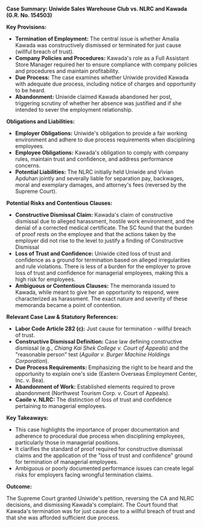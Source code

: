 **Case Summary: Uniwide Sales Warehouse Club vs. NLRC and Kawada (G.R. No. 154503)**

**Key Provisions:**

*   **Termination of Employment:** The central issue is whether Amalia Kawada was constructively dismissed or terminated for just cause (willful breach of trust).
*   **Company Policies and Procedures:** Kawada's role as a Full Assistant Store Manager required her to ensure compliance with company policies and procedures and maintain profitability.
*   **Due Process:** The case examines whether Uniwide provided Kawada with adequate due process, including notice of charges and opportunity to be heard.
*   **Abandonment:** Uniwide claimed Kawada abandoned her post, triggering scrutiny of whether her absence was justified and if she intended to sever the employment relationship.

**Obligations and Liabilities:**

*   **Employer Obligations:** Uniwide's obligation to provide a fair working environment and adhere to due process requirements when disciplining employees.
*   **Employee Obligations:** Kawada's obligation to comply with company rules, maintain trust and confidence, and address performance concerns.
*   **Potential Liabilities:** The NLRC initially held Uniwide and Vivian Apduhan jointly and severally liable for separation pay, backwages, moral and exemplary damages, and attorney's fees (reversed by the Supreme Court).

**Potential Risks and Contentious Clauses:**

*   **Constructive Dismissal Claim:** Kawada's claim of constructive dismissal due to alleged harassment, hostile work environment, and the denial of a corrected medical certificate. The SC found that the burden of proof rests on the employee and that the actions taken by the employer did not rise to the level to justify a finding of Constructive Dismissal
*   **Loss of Trust and Confidence:** Uniwide cited loss of trust and confidence as a ground for termination based on alleged irregularities and rule violations. There is less of a burden for the employer to prove loss of trust and confidence for managerial employees, making this a high risk for employees.
*   **Ambiguous or Contentious Clauses:** The memoranda issued to Kawada, while meant to give her an opportunity to respond, were characterized as harassment. The exact nature and severity of these memoranda became a point of contention.

**Relevant Case Law & Statutory References:**

*   **Labor Code Article 282 (c):** Just cause for termination - willful breach of trust.
*   **Constructive Dismissal Definition:** Case law defining constructive dismissal (e.g., *Chiang Kai Shek College v. Court of Appeals*) and the "reasonable person" test (*Aguilar v. Burger Machine Holdings Corporation*).
*   **Due Process Requirements:** Emphasizing the right to be heard and the opportunity to explain one's side (Eastern Overseas Employment Center, Inc. v. Bea).
*   **Abandonment of Work:** Established elements required to prove abandonment (Northwest Tourism Corp. v. Court of Appeals).
*   **Caoile v. NLRC:** The distinction of loss of trust and confidence pertaining to managerial employees.

**Key Takeaways:**

*   This case highlights the importance of proper documentation and adherence to procedural due process when disciplining employees, particularly those in managerial positions.
*   It clarifies the standard of proof required for constructive dismissal claims and the application of the "loss of trust and confidence" ground for termination of managerial employees.
*   Ambiguous or poorly documented performance issues can create legal risks for employers facing wrongful termination claims.

**Outcome:**

The Supreme Court granted Uniwide's petition, reversing the CA and NLRC decisions, and dismissing Kawada's complaint. The Court found that Kawada's termination was for just cause due to a willful breach of trust and that she was afforded sufficient due process.

